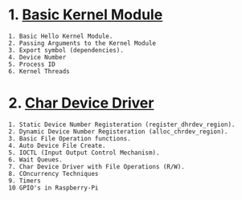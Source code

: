 # 1. [Basic Kernel Module](../Linux_Device_Drivers/1_Kernel_Module/readme.md)
    1. Basic Hello Kernel Module.
    2. Passing Arguments to the Kernel Module
    3. Export symbol (dependencies).
    4. Device Number
    5. Process ID
    6. Kernel Threads
# 2. [Char Device Driver](../Linux_Device_Drivers/2_Kernel_Device_Driver/readme.md)
    1. Static Device Number Registeration (register_dhrdev_region).
    2. Dynamic Device Number Registeration (alloc_chrdev_region).
    3. Basic File Operation functions.
    4. Auto Device File Create.
    5. IOCTL (Input Output Control Mechanism).
    6. Wait Queues.
    7. Char Device Driver with File Operations (R/W).
    8. COncurrency Techniques
    9. Timers
    10 GPIO's in Raspberry-Pi
    
